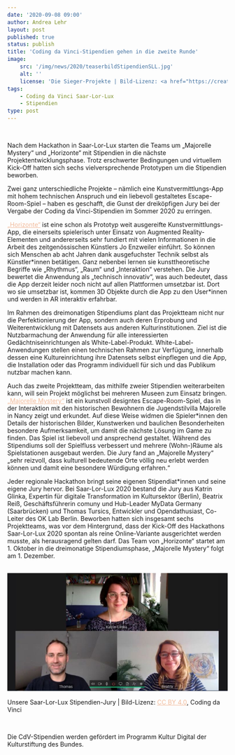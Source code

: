 ```yaml
---
date: '2020-09-08 09:00'
author: Andrea Lehr
layout: post
published: true
status: publish
title: 'Coding da Vinci-Stipendien gehen in die zweite Runde'
image:
    src: '/img/news/2020/teaserbildStipendienSLL.jpg'
    alt: ''
    license: 'Die Sieger-Projekte | Bild-Lizenz: <a href="https://creativecommons.org/licenses/by/4.0/deed.de" target="_blank" style="color: #f2bb9b;">CC BY 4.0</a>, Coding da Vinci'
tags:
    - Coding da Vinci Saar-Lor-Lux
    - Stipendien
type: post
---
```

<!-- Post -->
<br/>
<p>Nach dem Hackathon in Saar-Lor-Lux starten die Teams um „Majorelle Mystery“ und „Horizonte“ mit Stipendien in die nächste Projektentwicklungsphase. Trotz erschwerter Bedingungen und virtuellem Kick-Off hatten sich sechs vielversprechende Prototypen um die Stipendien beworben.</p>

<p>Zwei ganz unterschiedliche Projekte – nämlich eine Kunstvermittlungs-App mit hohem technischen Anspruch und ein liebevoll gestaltetes Escape-Room-Spiel – haben es geschafft, die Gunst der dreiköpfigen Jury bei der Vergabe der Coding da Vinci-Stipendien im Sommer 2020 zu erringen.</p>

<p><a href="https://codingdavinci.de/projects/2020_sll/horizonte.html" target="_blank" style="color: #f2bb9b;">„Horizonte“</a> ist eine schon als Prototyp weit ausgereifte Kunstvermittlungs-App, die einerseits spielerisch unter Einsatz von Augmented Reality-Elementen und andererseits sehr fundiert mit vielen Informationen in die Arbeit des zeitgenössischen Künstlers Jo Enzweiler einführt. So können sich Menschen ab acht Jahren dank ausgefuchster Technik selbst als Künstler*innen betätigen. Ganz nebenbei lernen sie kunsttheoretische Begriffe wie „Rhythmus“, „Raum“ und „Interaktion“ verstehen. Die Jury bewertet die Anwendung als „technisch innovativ“, was auch bedeutet, dass die App derzeit leider noch nicht auf allen Plattformen umsetzbar ist. Dort wo sie umsetzbar ist, kommen 3D Objekte durch die App zu den User*innen und werden in AR interaktiv erfahrbar.</p>

<p>Im Rahmen des dreimonatigen Stipendiums plant das Projektteam nicht nur die Perfektionierung der App, sondern auch deren Erprobung und Weiterentwicklung mit Datensets aus anderen Kulturinstitutionen. Ziel ist die Nutzbarmachung der Anwendung für alle interessierten Gedächtniseinrichtungen als White-Label-Produkt. White-Label-Anwendungen stellen einen technischen Rahmen zur Verfügung, innerhalb dessen eine Kultureinrichtung ihre Datensets selbst einpflegen und die App, die Installation oder das Programm individuell für sich und das Publikum nutzbar machen kann.</p> 

<p>Auch das zweite Projektteam, das mithilfe zweier Stipendien weiterarbeiten kann, will sein Projekt möglichst bei mehreren Museen zum Einsatz bringen. <a href="https://codingdavinci.de/projects/2020_sll/majorelle_mystery.html" target="_blank" style="color: #f2bb9b;">„Majorelle Mystery“</a> ist ein kunstvoll designtes Escape-Room-Spiel, das in der Interaktion mit den historischen Bewohnern die Jugendstilvilla Majorelle in Nancy zeigt und erkundet. Auf diese Weise widmen die Spieler*innen den Details der historischen Bilder, Kunstwerken und baulichen Besonderheiten besondere Aufmerksamkeit, um damit die nächste Lösung im Game zu finden. Das Spiel ist liebevoll und ansprechend gestaltet. Während des Stipendiums soll der Spielfluss verbessert und mehrere (Wohn-)Räume als Spielstationen ausgebaut werden. Die Jury fand an „Majorelle Mystery“ „sehr reizvoll, dass kulturell bedeutende Orte völlig neu erlebt werden können und damit eine besondere Würdigung erfahren.“</p>

<p>Jeder regionale Hackathon bringt seine eigenen Stipendiat*innen und seine eigene Jury hervor. Bei Saar-Lor-Lux 2020 bestand die Jury aus Katrin Glinka, Expertin für digitale Transformation im Kultursektor (Berlin), Beatrix Reiß, Geschäftsführerin comuny und Hub-Leader MyData Germany (Saarbrücken) und Thomas Tursics, Entwickler und Opendathusiast, Co-Leiter des OK Lab Berlin. Beworben hatten sich insgesamt sechs Projektteams, was vor dem Hintergrund, dass der Kick-Off des Hackathons Saar-Lor-Lux 2020 spontan als reine Online-Variante ausgerichtet werden musste, als herausragend gelten darf. Das Team von „Horizonte“ startet am 1. Oktober in die dreimonatige Stipendiumsphase, „Majorelle Mystery“ folgt am 1. Dezember.</p>

<br/>
<img class="img-responsive center" src="/img/news/2020/juryStipendienSLL.jpg">
<p class="image-caption">Unsere Saar-Lor-Lux Stipendien-Jury | Bild-Lizenz: <a href="https://creativecommons.org/licenses/by/4.0/deed.de" target="_blank" style="color: #f2bb9b;">CC BY 4.0</a>, Coding da Vinci</p>
<br/>

<p>Die CdV-Stipendien werden gefördert im Programm Kultur Digital der Kulturstiftung des Bundes.</p>